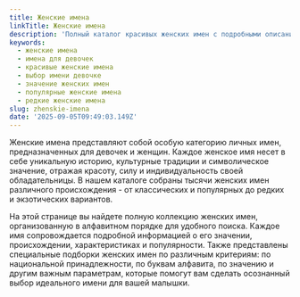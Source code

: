 ```yaml
---
title: Женские имена
linkTitle: Женские имена
description: 'Полный каталог красивых женских имен с подробными описаниями значений, происхождения и характеристик. Выберите идеальное имя для девочки.'
keywords:
  - женские имена
  - имена для девочек
  - красивые женские имена
  - выбор имени девочке
  - значение женских имен
  - популярные женские имена
  - редкие женские имена
slug: zhenskie-imena
date: '2025-09-05T09:49:03.149Z'
---
```


Женские имена представляют собой особую категорию личных имен, предназначенных для девочек и женщин. Каждое женское имя несет в себе уникальную историю, культурные традиции и символическое значение, отражая красоту, силу и индивидуальность своей обладательницы. В нашем каталоге собраны тысячи женских имен различного происхождения - от классических и популярных до редких и экзотических вариантов.

На этой странице вы найдете полную коллекцию женских имен, организованную в алфавитном порядке для удобного поиска. Каждое имя сопровождается подробной информацией о его значении, происхождении, характеристиках и популярности. Также представлены специальные подборки женских имен по различным критериям: по национальной принадлежности, по буквам алфавита, по значению и другим важным параметрам, которые помогут вам сделать осознанный выбор идеального имени для вашей малышки.
